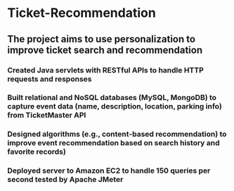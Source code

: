 # Ticket-Recommendation

## The project aims to use personalization to improve ticket search and recommendation 

### Created Java servlets with RESTful APIs to handle HTTP requests and responses
### Built relational and NoSQL databases (MySQL, MongoDB) to capture event data (name, description, location, parking info)  from TicketMaster API
### Designed algorithms (e.g., content-based recommendation) to improve event recommendation based on search history and favorite records) 
### Deployed server to Amazon EC2 to handle 150 queries per second tested by Apache JMeter
